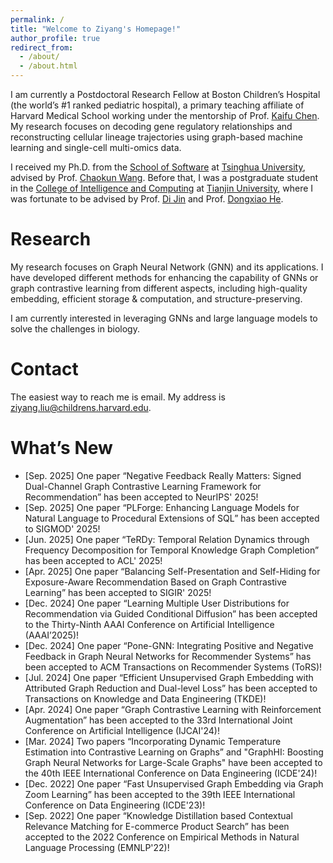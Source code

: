 ```yaml
---
permalink: /
title: "Welcome to Ziyang's Homepage!"
author_profile: true
redirect_from: 
  - /about/
  - /about.html
---
```


I am currently a Postdoctoral Research Fellow at Boston Children’s Hospital (the world’s #1 ranked pediatric hospital), a primary teaching affiliate of Harvard Medical School working under the mentorship of Prof. [Kaifu Chen](https://dms.hms.harvard.edu/people/kaifu-chen). My research focuses on decoding gene regulatory relationships and reconstructing cellular lineage trajectories using graph-based machine learning and single-cell multi-omics data.

I received my Ph.D. from the [School of Software](https://www.thss.tsinghua.edu.cn/) at [Tsinghua University](https://www.tsinghua.edu.cn/), advised by Prof. [Chaokun Wang](https://wangchaokun.github.io/index.html). Before that, I was a postgraduate student in the [College of Intelligence and Computing](https://cic.tju.edu.cn/) at [Tianjin University](https://www.tju.edu.cn/), where I was fortunate to be advised by Prof. [Di Jin](https://cic.tju.edu.cn/faculty/jindi/index.htm) and Prof. [Dongxiao He](https://cic.tju.edu.cn/faculty/hedongxiao/index.htm).

Research
======
My research focuses on Graph Neural Network (GNN) and its applications. I have developed different methods for enhancing the capability of GNNs or graph contrastive learning from different aspects, including high-quality embedding, efficient storage & computation, and structure-preserving.

I am currently interested in leveraging GNNs and large language models to solve the challenges in biology.

Contact
======
The easiest way to reach me is email. My address is ziyang.liu@childrens.harvard.edu.

What’s New
======
* [Sep. 2025] One paper “Negative Feedback Really Matters: Signed Dual-Channel Graph Contrastive Learning Framework for Recommendation” has been accepted to NeurIPS' 2025!
* [Sep. 2025] One paper “PLForge: Enhancing Language Models for Natural Language to Procedural Extensions of SQL” has been accepted to SIGMOD' 2025!
* [Jun. 2025] One paper “TeRDy: Temporal Relation Dynamics through Frequency Decomposition for Temporal Knowledge Graph Completion” has been accepted to ACL' 2025!
* [Apr. 2025] One paper “Balancing Self-Presentation and Self-Hiding for Exposure-Aware Recommendation Based on Graph Contrastive Learning” has been accepted to SIGIR' 2025!
* [Dec. 2024] One paper “Learning Multiple User Distributions for Recommendation via Guided Conditional Diffusion” has been accepted to the Thirty-Ninth AAAI Conference on Artificial Intelligence (AAAI’2025)!
* [Dec. 2024] One paper “Pone-GNN: Integrating Positive and Negative Feedback in Graph Neural Networks for Recommender Systems” has been accepted to ACM Transactions on Recommender Systems (ToRS)!
* [Jul. 2024] One paper “Efficient Unsupervised Graph Embedding with Attributed Graph Reduction and Dual-level Loss” has been accepted to Transactions on Knowledge and Data Engineering (TKDE)!
* [Apr. 2024] One paper “Graph Contrastive Learning with Reinforcement Augmentation” has been accepted to the 33rd International Joint Conference on Artificial Intelligence (IJCAI'24)!
* [Mar. 2024] Two papers “Incorporating Dynamic Temperature Estimation into Contrastive Learning on Graphs” and "GraphHI: Boosting Graph Neural Networks for Large-Scale Graphs" have been accepted to the 40th IEEE International Conference on Data Engineering (ICDE'24)!
* [Dec. 2022] One paper “Fast Unsupervised Graph Embedding via Graph Zoom Learning” has been accepted to the 39th IEEE International Conference on Data Engineering (ICDE'23)!
* [Sep. 2022] One paper “Knowledge Distillation based Contextual Relevance Matching for E-commerce Product Search” has been accepted to the 2022 Conference on Empirical Methods in Natural Language Processing (EMNLP'22)!


